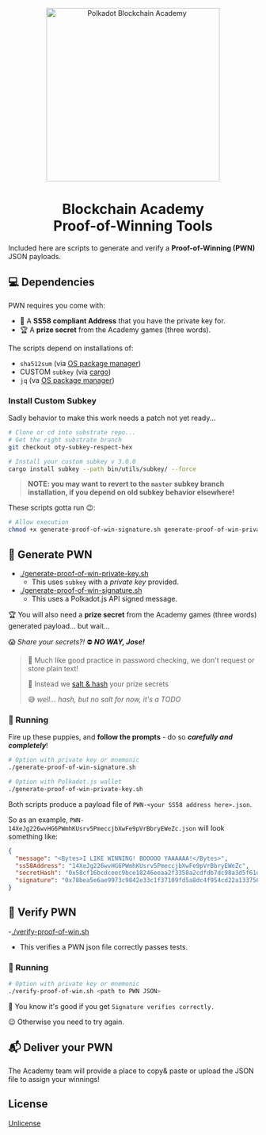 <p align="center">
<img alt="Polkadot Blockchain Academy" src="https://gateway.pinata.cloud/ipfs/QmdAthFeGzgsW65vhnSTBNN2wWdjL75MvU3tYxVgteaCzW" style="width:350px;">
<h1 align="center">Blockchain Academy<br>Proof-of-Winning Tools</h1>
</p>

Included here are scripts to generate and verify a **Proof-of-Winning (PWN)** JSON payloads.

## 💻 Dependencies

PWN requires you come with:

- 🙋 A **SS58 compliant Address** that you have the private key for.
- 🏆 A **prize secret** from the Academy games (three words).

The scripts depend on installations of:

- `sha512sum` (via [OS package manager](https://unix.stackexchange.com/questions/426837/no-sha256sum-in-macos))
- CUSTOM `subkey` (via [cargo](https://github.com/paritytech/substrate/tree/master/bin/utils/subkey#install-with-cargo))
- `jq` (va [OS package manager](https://stedolan.github.io/jq/))

### Install Custom Subkey

Sadly behavior to make this work needs a patch not yet ready...

```sh
# Clone or cd into substrate repo...
# Get the right substrate branch
git checkout oty-subkey-respect-hex

# Install your custom subkey v 3.0.0
cargo install subkey --path bin/utils/subkey/ --force
```

> **NOTE: you may want to revert to the `master` subkey branch installation, if you depend on old subkey behavior elsewhere!**

These scripts gotta run 😉:

```sh
# Allow execution
chmod +x generate-proof-of-win-signature.sh generate-proof-of-win-private-key.sh verify-proof-of-win.sh
```

## 🔏 Generate PWN

- [./generate-proof-of-win-private-key.sh](./generate-proof-of-win-private-key.sh)
  - This uses `subkey` with a _private key_ provided.
- [./generate-proof-of-win-signature.sh](./generate-proof-of-win-signature.sh)
  - This uses a Polkadot.js API signed message.

🏆 You will also need a **prize secret** from the Academy games (three words) generated payload... but wait...

😱 _Share your secrets?!_
⛔ **_NO WAY, Jose!_**

> 🙈 Much like good practice in password checking, we don't request or store plain text!
>
> 🧂 Instead we [salt & hash](https://www.okta.com/blog/2019/03/what-are-salted-passwords-and-password-hashing/) your prize secrets
>
> 😅 _well... hash, but no salt for now, it's a TODO_

### 🏃 Running

Fire up these puppies, and **follow the prompts** - do so **_carefully and completely_**!

```sh
# Option with private key or mnemonic
./generate-proof-of-win-signature.sh

# Option with Polkadot.js wallet
./generate-proof-of-win-private-key.sh
```

Both scripts produce a payload file of `PWN-<your SS58 address here>.json`.

So as an example, `PWN-14XeJg226wvHG6PWmhKUsrv5PmeccjbXwFe9pVrBbryEWeZc.json` will look something like:

```json
{
  "message": "<Bytes>I LIKE WINNING! BOOOOO YAAAAAA!</Bytes>",
  "ss58Address": "14XeJg226wvHG6PWmhKUsrv5PmeccjbXwFe9pVrBbryEWeZc",
  "secretHash": "0x58cf16bcdceec9bce18246eeaa2f3358a2cdfdb7dc98a3d5f61da18f841b057369c58e64a456e236e853d853ef088a0eb57551a2a2b124c3060d5f402a2bf0a3",
  "signature": "0x78bea5e6ae9973c9842e33c1f37109fd5a8dc4f954cd22a133756a7590fffd0363f956afd24a16a6bcb00a3ce7bfdcc8045dad80b421bd01a8948ff9d2853e8a"
}
```

## 🔎 Verify PWN

-[./verify-proof-of-win.sh](./verify-proof-of-win.sh)

- This verifies a PWN json file correctly passes tests.

### 🏃 Running

```sh
# Option with private key or mnemonic
./verify-proof-of-win.sh <path to PWN JSON>
```

🎉 You know it's good if you get `Signature verifies correctly.`

😉 Otherwise you need to try again.

## 📬 Deliver your PWN

The Academy team will provide a place to copy& paste or upload the JSON file to assign your winnings!

## License

[Unlicense](./LICENSE)
